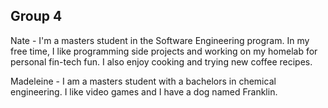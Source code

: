 ## Group 4

Nate - I'm a masters student in the Software Engineering program. In my free time, I like programming side
projects and working on my homelab for personal fin-tech fun. I also enjoy cooking and trying new coffee recipes.

Madeleine - I am a masters student with a bachelors in chemical engineering. I like video games and I have a dog
named Franklin.
